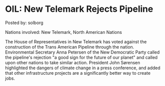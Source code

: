 # OIL: New Telemark Rejects Pipeline

Posted by: solborg

Nations involved: New Telemark, North American Nations

The House of Representatives in New Telemark has voted against the construction of the Trans American Pipeline through the nation. Environmental Secretary Anna Petersen of the New Democratic Party called the pipeline's rejection "a good sign for the future of our planet" and called upon other nations to take similar action. President John Sørensen highlighted the dangers of climate change in a press conference, and added that other infrastructure projects are a significantly better way to create jobs.